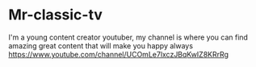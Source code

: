 # Mr-classic-tv
I'm a young content creator youtuber, my channel is where you can find amazing great content that will make you happy always
https://www.youtube.com/channel/UCOmLe7lxczJBqKwIZ8KRrRg 
